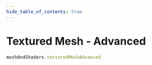 ```yaml
---
hide_table_of_contents: true
---
```


# Textured Mesh - Advanced

```js playground
meshAndShaders.texturedMeshAdvanced
```